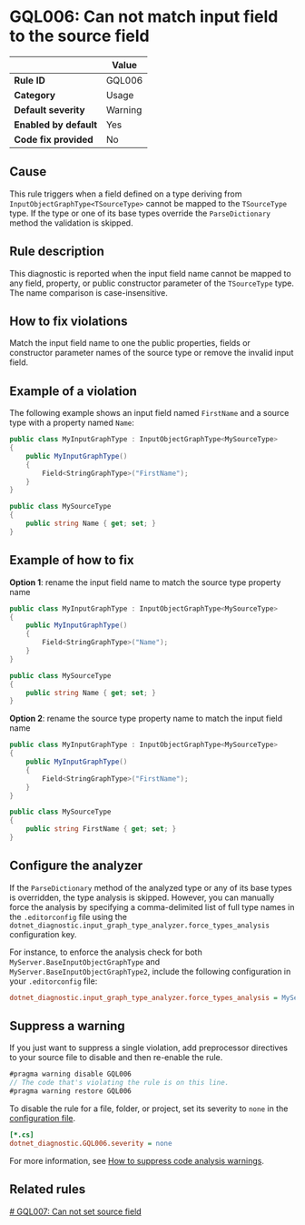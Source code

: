 # GQL006: Can not match input field to the source field

|                        | Value   |
| ---------------------- | ------- |
| **Rule ID**            | GQL006  |
| **Category**           | Usage   |
| **Default severity**   | Warning |
| **Enabled by default** | Yes     |
| **Code fix provided**  | No      |

## Cause

This rule triggers when a field defined on a type deriving from
`InputObjectGraphType<TSourceType>` cannot be mapped to the `TSourceType` type.
If the type or one of its base types override the `ParseDictionary` method the
validation is skipped.

## Rule description

This diagnostic is reported when the input field name cannot be mapped to any
field, property, or public constructor parameter of the `TSourceType` type. The
name comparison is case-insensitive.

## How to fix violations

Match the input field name to one the public properties, fields or constructor
parameter names of the source type or remove the invalid input field.

## Example of a violation

The following example shows an input field named `FirstName` and a source type
with a property named `Name`:

```c#
public class MyInputGraphType : InputObjectGraphType<MySourceType>
{
    public MyInputGraphType()
    {
        Field<StringGraphType>("FirstName");
    }
}

public class MySourceType
{
    public string Name { get; set; }
}
```

## Example of how to fix

**Option 1**: rename the input field name to match the source type property name

```c#
public class MyInputGraphType : InputObjectGraphType<MySourceType>
{
    public MyInputGraphType()
    {
        Field<StringGraphType>("Name");
    }
}

public class MySourceType
{
    public string Name { get; set; }
}
```

**Option 2**: rename the source type property name to match the input field name

```c#
public class MyInputGraphType : InputObjectGraphType<MySourceType>
{
    public MyInputGraphType()
    {
        Field<StringGraphType>("FirstName");
    }
}

public class MySourceType
{
    public string FirstName { get; set; }
}
```

## Configure the analyzer

If the `ParseDictionary` method of the analyzed type or any of its base types is
overridden, the type analysis is skipped. However, you can manually force the
analysis by specifying a comma-delimited list of full type names in the
`.editorconfig` file using the
`dotnet_diagnostic.input_graph_type_analyzer.force_types_analysis` configuration
key.

For instance, to enforce the analysis check for both
`MyServer.BaseInputObjectGraphType` and `MyServer.BaseInputObjectGraphType2`,
include the following configuration in your `.editorconfig` file:

```ini
dotnet_diagnostic.input_graph_type_analyzer.force_types_analysis = MyServer.BaseInputObjectGraphType,MyServer.BaseInputObjectGraphType2
```

## Suppress a warning

If you just want to suppress a single violation, add preprocessor directives to
your source file to disable and then re-enable the rule.

```csharp
#pragma warning disable GQL006
// The code that's violating the rule is on this line.
#pragma warning restore GQL006
```

To disable the rule for a file, folder, or project, set its severity to `none`
in the
[configuration file](https://learn.microsoft.com/en-us/dotnet/fundamentals/code-analysis/configuration-files).

```ini
[*.cs]
dotnet_diagnostic.GQL006.severity = none
```

For more information, see
[How to suppress code analysis warnings](https://learn.microsoft.com/en-us/dotnet/fundamentals/code-analysis/suppress-warnings).

## Related rules

[# GQL007: Can not set source field](./gql007)
